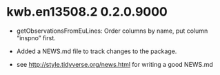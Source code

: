 # kwb.en13508.2 0.2.0.9000

* getObservationsFromEuLines: Order columns by name, put column “inspno” first.

* Added a NEWS.md file to track changes to the package.

* see http://style.tidyverse.org/news.html for writing a good NEWS.md


